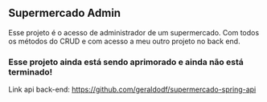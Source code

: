 ## Supermercado Admin

Esse projeto é o acesso de administrador de um supermercado. Com todos os métodos do CRUD e com acesso a meu outro projeto no back end.

### Esse projeto ainda está sendo aprimorado e ainda não está terminado!

Link api back-end: https://github.com/geraldodf/supermercado-spring-api
